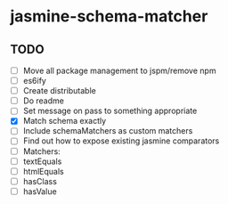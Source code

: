 # jasmine-schema-matcher
## TODO
- [ ] Move all package management to jspm/remove npm
- [ ] es6ify
- [ ] Create distributable
- [ ] Do readme
- [ ] Set message on pass to something appropriate
- [x] Match schema exactly
- [ ] Include schemaMatchers as custom matchers
- [ ] Find out how to expose existing jasmine comparators
- [ ] Matchers:
 - [ ] textEquals
 - [ ] htmlEquals
 - [ ] hasClass
 - [ ] hasValue
